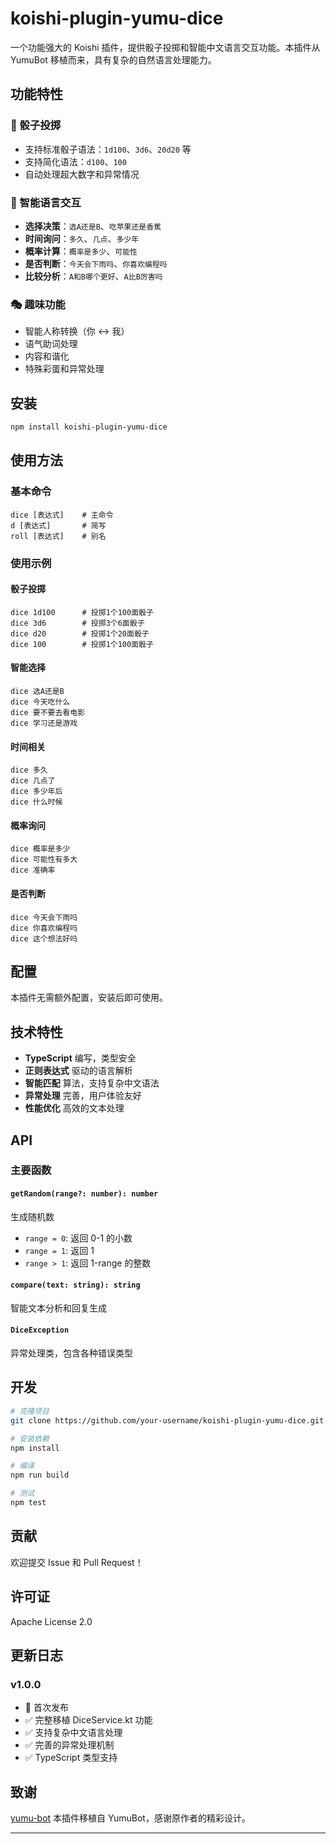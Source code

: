 # koishi-plugin-yumu-dice

一个功能强大的 Koishi 插件，提供骰子投掷和智能中文语言交互功能。本插件从 YumuBot 移植而来，具有复杂的自然语言处理能力。

## 功能特性

### 🎲 骰子投掷
- 支持标准骰子语法：`1d100`、`3d6`、`20d20` 等
- 支持简化语法：`d100`、`100`
- 自动处理超大数字和异常情况

### 🤖 智能语言交互
- **选择决策**：`选A还是B`、`吃苹果还是香蕉`
- **时间询问**：`多久`、`几点`、`多少年`
- **概率计算**：`概率是多少`、`可能性`
- **是否判断**：`今天会下雨吗`、`你喜欢编程吗`
- **比较分析**：`A和B哪个更好`、`A比B厉害吗`

### 🎭 趣味功能
- 智能人称转换（你 ↔ 我）
- 语气助词处理
- 内容和谐化
- 特殊彩蛋和异常处理

## 安装

```bash
npm install koishi-plugin-yumu-dice
```

## 使用方法

### 基本命令

```
dice [表达式]    # 主命令
d [表达式]       # 简写
roll [表达式]    # 别名
```

### 使用示例

#### 骰子投掷
```
dice 1d100      # 投掷1个100面骰子
dice 3d6        # 投掷3个6面骰子
dice d20        # 投掷1个20面骰子
dice 100        # 投掷1个100面骰子
```

#### 智能选择
```
dice 选A还是B
dice 今天吃什么
dice 要不要去看电影
dice 学习还是游戏
```

#### 时间相关
```
dice 多久
dice 几点了
dice 多少年后
dice 什么时候
```

#### 概率询问
```
dice 概率是多少
dice 可能性有多大
dice 准确率
```

#### 是否判断
```
dice 今天会下雨吗
dice 你喜欢编程吗
dice 这个想法好吗
```

## 配置

本插件无需额外配置，安装后即可使用。

## 技术特性

- **TypeScript** 编写，类型安全
- **正则表达式** 驱动的语言解析
- **智能匹配** 算法，支持复杂中文语法
- **异常处理** 完善，用户体验友好
- **性能优化** 高效的文本处理

## API

### 主要函数

#### `getRandom(range?: number): number`
生成随机数
- `range = 0`: 返回 0-1 的小数
- `range = 1`: 返回 1
- `range > 1`: 返回 1-range 的整数

#### `compare(text: string): string`
智能文本分析和回复生成

#### `DiceException`
异常处理类，包含各种错误类型

## 开发

```bash
# 克隆项目
git clone https://github.com/your-username/koishi-plugin-yumu-dice.git

# 安装依赖
npm install

# 编译
npm run build

# 测试
npm test
```

## 贡献

欢迎提交 Issue 和 Pull Request！

## 许可证

Apache License 2.0

## 更新日志

### v1.0.0
- 🎉 首次发布
- ✅ 完整移植 DiceService.kt 功能
- ✅ 支持复杂中文语言处理
- ✅ 完善的异常处理机制
- ✅ TypeScript 类型支持

## 致谢

[yumu-bot](https://github.com/yumu-bot/yumu-bot) 本插件移植自 YumuBot，感谢原作者的精彩设计。

---
